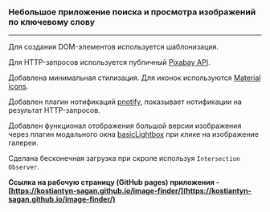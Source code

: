 ### Небольшое приложение поиска и просмотра изображений по ключевому слову

---

Для создания DOM-элементов используется шаблонизация.

Для HTTP-запросов используется публичный
[Pixabay API](https://pixabay.com/api/docs/).

Добавлена минимальная стилизация. Для иконок используются
[Material icons](https://google.github.io/material-design-icons/).

Добавлен плагин нотификаций [pnotify](https://github.com/sciactive/pnotify),
показывает нотификации на результат HTTP-запросов.

Добавлен функционал отображения большой версии изображения через плагин
модального окна [basicLightbox](https://basiclightbox.electerious.com/) при
клике на изображение галереи.

Сделана бесконечная загрузка при скроле используя `Intersection Observer`.

**Ссылка на рабочую страницу (GitHub pages) приложения -
[https://kostiantyn-sagan.github.io/image-finder/](https://kostiantyn-sagan.github.io/image-finder/)**
